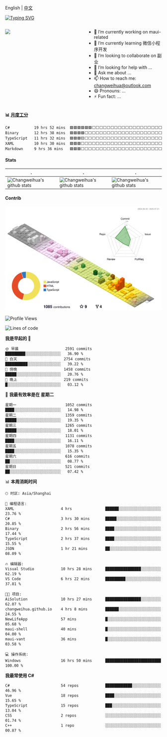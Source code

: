 English | [中文](README_CN.md)

[![Typing SVG](https://readme-typing-svg.herokuapp.com?color=%2336BCF7&center=true&vCenter=true&width=600&lines=Hi+there+👋,+I+am+Chang+Weihua;+Welcome+to+My+Profile!;Over+9+years+of+programming+experience;Always+learning+new+things+)](https://git.io/typing-svg)

<div style="display: grid;gap: 20px;grid-template-columns: repeat(auto-fit, minmax(240px, 1fr));">

[<img src="https://github-readme-stats.vercel.app/api?username=changweihua&show_icons=true&locale=cn" />](https://metrics.lecoq.io/changweihua#gh-light-mode-only)

<div>

- 🔭 I’m currently working on maui-related
- 🌱 I’m currently learning 微信小程序开发
- 👯 I’m looking to collaborate on 副业
- 🤔 I’m looking for help with ...
- 💬 Ask me about ...
- 📫 How to reach me: changweihua@outlook.com
- 😄 Pronouns: ...
- ⚡ Fun fact: ...

</div>

</div>

#### :bar_chart: [月度工分](https://github.com/changweihua/wakapi)

<!--START_SECTION:wakao-->

```txt
C#           19 hrs 52 mins  🟩🟩🟩🟩🟩🟩⬜⬜⬜⬜⬜⬜⬜⬜⬜⬜⬜⬜⬜⬜⬜⬜⬜⬜⬜   24.11 %
Binary       12 hrs 38 mins  🟩🟩🟩🟩⬜⬜⬜⬜⬜⬜⬜⬜⬜⬜⬜⬜⬜⬜⬜⬜⬜⬜⬜⬜⬜   15.33 %
TypeScript   11 hrs 32 mins  🟩🟩🟩🟨⬜⬜⬜⬜⬜⬜⬜⬜⬜⬜⬜⬜⬜⬜⬜⬜⬜⬜⬜⬜⬜   14.01 %
XAML         10 hrs 30 mins  🟩🟩🟩⬜⬜⬜⬜⬜⬜⬜⬜⬜⬜⬜⬜⬜⬜⬜⬜⬜⬜⬜⬜⬜⬜   12.75 %
Markdown     9 hrs 36 mins   🟩🟩🟩⬜⬜⬜⬜⬜⬜⬜⬜⬜⬜⬜⬜⬜⬜⬜⬜⬜⬜⬜⬜⬜⬜   11.66 %
```

<!--END_SECTION:wakao-->

#### Stats ####


| .                                                                                                                                            | .                                                                                                                                      | .                                                                                                                                                     |
| -------------------------------------------------------------------------------------------------------------------------------------------- | -------------------------------------------------------------------------------------------------------------------------------------- | ----------------------------------------------------------------------------------------------------------------------------------------------------- |
| ![Changweihua's github stats](https://github-readme-stats.vercel.app/api?username=changweihua&show_icons=true&theme=radical&hide_title=true) | ![Changweihua's github stats](https://github-readme-stats.vercel.app/api/top-langs/?username=changweihua&theme=radical&layout=compact) | ![Changweihua's github stats](https://github-readme-stats.vercel.app/api?username=changweihua&show_icons=true&theme=radical&include_all_commits=true) |


#### Contrib ####

<!--   profile-green-animate -->
![](./profile-3d-contrib/profile-south-season-animate.svg)

<!--START_SECTION:waka-->
![Profile Views](http://img.shields.io/badge/%E4%B8%AA%E4%BA%BA%E8%B5%84%E6%96%99%E8%A7%82%E7%9C%8B%E6%AC%A1%E6%95%B0-0-blue)

![Lines of code](https://img.shields.io/badge/%E4%BB%8E%E3%80%8CHello%20World%E3%80%8D%E8%B5%B7%E6%88%91%E5%B7%B2%E7%BB%8F%E5%86%99%E4%BA%86-24.2%20million%20%E8%A1%8C%E4%BB%A3%E7%A0%81-blue)

**我是早起的 🐤** 

```text
🌞 早晨                     2591 commits        █████████░░░░░░░░░░░░░░░░   36.90 % 
🌆 白天                     2754 commits        ██████████░░░░░░░░░░░░░░░   39.22 % 
🌃 傍晚                     1458 commits        █████░░░░░░░░░░░░░░░░░░░░   20.76 % 
🌙 晚上                     219 commits         █░░░░░░░░░░░░░░░░░░░░░░░░   03.12 % 
```
📅 **我最有效率是在 星期二** 

```text
星期一                      1052 commits        ████░░░░░░░░░░░░░░░░░░░░░   14.98 % 
星期二                      1359 commits        █████░░░░░░░░░░░░░░░░░░░░   19.35 % 
星期三                      1265 commits        █████░░░░░░░░░░░░░░░░░░░░   18.01 % 
星期四                      1131 commits        ████░░░░░░░░░░░░░░░░░░░░░   16.11 % 
星期五                      1078 commits        ████░░░░░░░░░░░░░░░░░░░░░   15.35 % 
星期六                      616 commits         ██░░░░░░░░░░░░░░░░░░░░░░░   08.77 % 
星期日                      521 commits         ██░░░░░░░░░░░░░░░░░░░░░░░   07.42 % 
```


📊 **本周消耗时间** 

```text
🕑︎ 时区: Asia/Shanghai

💬 编程语言: 
XAML                     4 hrs               ██████░░░░░░░░░░░░░░░░░░░   23.76 % 
C#                       3 hrs 30 mins       █████░░░░░░░░░░░░░░░░░░░░   20.85 % 
Binary                   2 hrs 56 mins       ████░░░░░░░░░░░░░░░░░░░░░   17.44 % 
TypeScript               2 hrs 37 mins       ████░░░░░░░░░░░░░░░░░░░░░   15.55 % 
JSON                     1 hr 21 mins        ██░░░░░░░░░░░░░░░░░░░░░░░   08.09 % 

🔥 编辑器: 
Visual Studio            10 hrs 28 mins      ████████████████░░░░░░░░░   62.19 % 
VS Code                  6 hrs 22 mins       █████████░░░░░░░░░░░░░░░░   37.81 % 

🐱‍💻 项目: 
AiSolution               10 hrs 27 mins      ████████████████░░░░░░░░░   62.07 % 
changweihua.github.io    4 hrs 8 mins        ██████░░░░░░░░░░░░░░░░░░░   24.55 % 
NewLifeApp               57 mins             █░░░░░░░░░░░░░░░░░░░░░░░░   05.68 % 
maui-shell               40 mins             █░░░░░░░░░░░░░░░░░░░░░░░░   04.00 % 
maui-vant                36 mins             █░░░░░░░░░░░░░░░░░░░░░░░░   03.58 % 

💻 操作系统: 
Windows                  16 hrs 50 mins      █████████████████████████   100.00 % 
```

**我最常使用 C#** 

```text
C#                       54 repos            ████████████░░░░░░░░░░░░░   46.96 % 
Vue                      18 repos            ████░░░░░░░░░░░░░░░░░░░░░   15.65 % 
TypeScript               15 repos            ███░░░░░░░░░░░░░░░░░░░░░░   13.04 % 
CSS                      2 repos             ░░░░░░░░░░░░░░░░░░░░░░░░░   01.74 % 
C++                      1 repo              ░░░░░░░░░░░░░░░░░░░░░░░░░   00.87 % 
```




<!--END_SECTION:waka-->


<!-- ![](assets/Bottom_down.svg) -->

